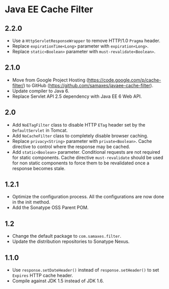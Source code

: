 # Java EE Cache Filter

## 2.2.0

* Use a `HttpServletResponseWrapper` to remove HTTP/1.0 `Pragma` header.
* Replace `expirationTime<Long>` parameter with `expiration<Long>`.
* Replace `static<Boolean>` parameter with `must-revalidate<Boolean>`.

## 2.1.0

* Move from Google Project Hosting (https://code.google.com/p/cache-filter/) to GitHub (https://github.com/samaxes/javaee-cache-filter).
* Update compiler to Java 6.
* Replace Servlet API 2.5 dependency with Java EE 6 Web API.

## 2.0

* Add `NoETagFilter` class to disable HTTP `ETag` header set by the `DefaultServlet` in Tomcat.
* Add `NoCacheFilter` class to completely disable browser caching.
* Replace `privacy<String>` parameter with `private<Boolean>`. Cache directive to control where the response may be cached.
* Add `static<Boolean>` parameter. Conditional requests are not required for static components.
  Cache directive `must-revalidate` should be used for non static components to force them to be revalidated once a response becomes stale.

## 1.2.1

* Optimize the configuration process. All the configurations are now done in the init method.
* Add the Sonatype OSS Parent POM.

## 1.2

* Change the default package to `com.samaxes.filter`.
* Update the distribution repositories to Sonatype Nexus.

## 1.1.0

* Use `response.setDateHeader()` instead of `response.setHeader()` to set `Expires` HTTP cache header.
* Compile against JDK 1.5 instead of JDK 1.6.
